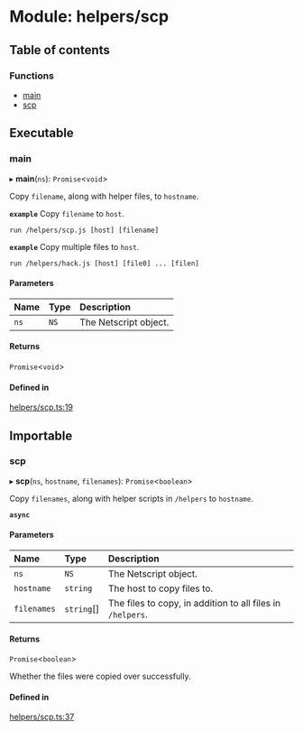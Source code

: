 # Module: helpers/scp

## Table of contents

### Functions

- [main](../wiki/helpers.scp#main)
- [scp](../wiki/helpers.scp#scp)

## Executable

### main

▸ **main**(`ns`): `Promise`<`void`\>

Copy `filename`, along with helper files, to `hostname`.

**`example`** Copy `filename` to `host`.
```shell
run /helpers/scp.js [host] [filename]
```

**`example`** Copy multiple files to `host`.
```shell
run /helpers/hack.js [host] [file0] ... [filen]
```

#### Parameters

| Name | Type | Description |
| :------ | :------ | :------ |
| `ns` | `NS` | The Netscript object. |

#### Returns

`Promise`<`void`\>

#### Defined in

[helpers/scp.ts:19](https://github.com/vladzaharia/bitburner/blob/main/src/helpers/scp.ts#L19)

## Importable

### scp

▸ **scp**(`ns`, `hostname`, `filenames`): `Promise`<`boolean`\>

Copy `filenames`, along with helper scripts in `/helpers` to `hostname`.

**`async`**

#### Parameters

| Name | Type | Description |
| :------ | :------ | :------ |
| `ns` | `NS` | The Netscript object. |
| `hostname` | `string` | The host to copy files to. |
| `filenames` | `string`[] | The files to copy, in addition to all files in `/helpers`. |

#### Returns

`Promise`<`boolean`\>

Whether the files were copied over successfully.

#### Defined in

[helpers/scp.ts:37](https://github.com/vladzaharia/bitburner/blob/main/src/helpers/scp.ts#L37)
